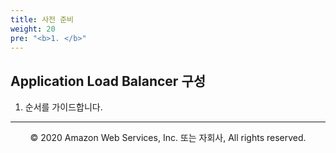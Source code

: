 ```yaml
---
title: 사전 준비
weight: 20
pre: "<b>1. </b>"
---
```


## Application Load Balancer 구성
1. 순서를 가이드합니다.


---
<p align="center">
© 2020 Amazon Web Services, Inc. 또는 자회사, All rights reserved.
</p>
